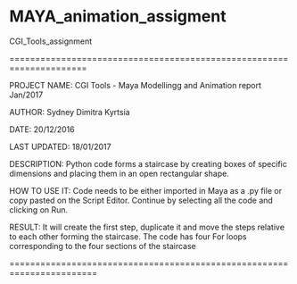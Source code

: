 # MAYA_animation_assigment
CGI_Tools_assignment


=====================================================================

PROJECT NAME: CGI Tools - Maya Modellingg and Animation report Jan/2017

AUTHOR: Sydney Dimitra Kyrtsia

DATE: 20/12/2016

LAST UPDATED: 18/01/2017

DESCRIPTION: 
Python code forms a staircase by creating boxes of specific dimensions and placing them in an open rectangular shape. 

HOW TO USE IT: 
Code needs to be either imported in Maya as a .py file or copy pasted on the Script Editor.
Continue by selecting all the code and clicking on Run.

RESULT:
It will create the first step, duplicate it and move the steps relative to each other forming the staircase.
The code has four For loops corresponding to the four sections of the staircase

=======================================================================
